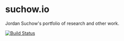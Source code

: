 # suchow.io

Jordan Suchow's portfolio of research and other work.

[![Build Status](https://magnum.travis-ci.com/suchow/suchow.io.svg?token=ygVLzsadbn3UbxEk8GzT&branch=master)](https://magnum.travis-ci.com/suchow/suchow.io)
